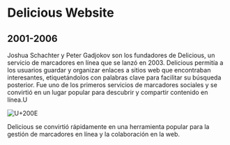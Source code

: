 # Delicious Website
## 2001-2006

Joshua Schachter y Peter Gadjokov son los fundadores de Delicious, un servicio de marcadores en línea que se lanzó en 2003. Delicious permitía a los usuarios guardar y organizar enlaces a sitios web que encontraban interesantes, etiquetándolos con palabras clave para facilitar su búsqueda posterior. Fue uno de los primeros servicios de marcadores sociales y se convirtió en un lugar popular para descubrir y compartir contenido en línea.U

![U+200E](https://github.com/brixxmarcus66/Delicious/commit/6f667f0298a6bb61aa8c9e077ac1fba5a1af74d8 "Imagen")

Delicious se convirtió rápidamente en una herramienta popular para la gestión de marcadores en línea y la colaboración en la web.

